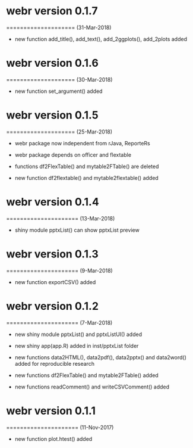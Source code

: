 # webr version 0.1.7
====================
(31-Mar-2018)

* new function add_title(), add_text(), add_2ggplots(), add_2plots added

# webr version 0.1.6
====================
(30-Mar-2018)

* new function set_argument() added

# webr version 0.1.5
====================
(25-Mar-2018)

* webr package now independent from rJava, ReporteRs

* webr package depends on officer and flextable
 
* functions df2FlexTable() and mytable2FTable() are deleted

* new function df2flextable() and mytable2flextable() added


# webr version 0.1.4
=====================
(13-Mar-2018)

* shiny module pptxList() can show pptxList preview

# webr version 0.1.3
=====================
(9-Mar-2018)

* new function exportCSV() added

# webr version 0.1.2
=====================
(7-Mar-2018)

* new shiny module pptxList() and pptxListUI() added

* new shiny app(app.R) added in inst/pptxList folder

* new functions data2HTML(), data2pdf(), data2pptx() and data2word() added for reproducible research

* new functions df2FlexTable() and mytable2FTable() added

* new functions readComment() and writeCSVComment() added


# webr version 0.1.1
=====================
(11-Nov-2017)

* new function plot.htest() added



